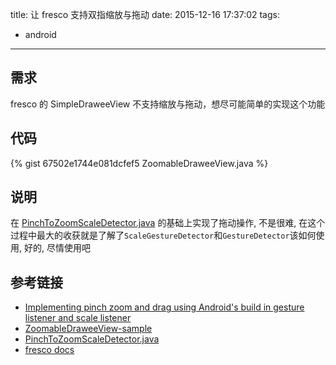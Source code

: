 title: 让 fresco 支持双指缩放与拖动
date: 2015-12-16 17:37:02
tags:
- android
---
## 需求
fresco 的 SimpleDraweeView 不支持缩放与拖动，想尽可能简单的实现这个功能

## 代码
{% gist 67502e1744e081dcfef5 ZoomableDraweeView.java %}

## 说明
在 [PinchToZoomScaleDetector.java](https://gist.github.com/nbarraille/eb5d0da20bc813969b08) 的基础上实现了拖动操作, 不是很难, 在这个过程中最大的收获就是了解了`ScaleGestureDetector`和`GestureDetector`该如何使用, 好的, 尽情使用吧


## 参考链接
* [Implementing pinch zoom and drag using Android&#039;s build in gesture listener and scale listener](http://stackoverflow.com/questions/19418878/implementing-pinch-zoom-and-drag-using-androids-build-in-gesture-listener-and-s/19545542#19545542)
* [ZoomableDraweeView-sample](https://github.com/kunny/ZoomableDraweeView-sample)
* [PinchToZoomScaleDetector.java](https://gist.github.com/nbarraille/eb5d0da20bc813969b08)
* [fresco docs](http://frescolib.org/)
